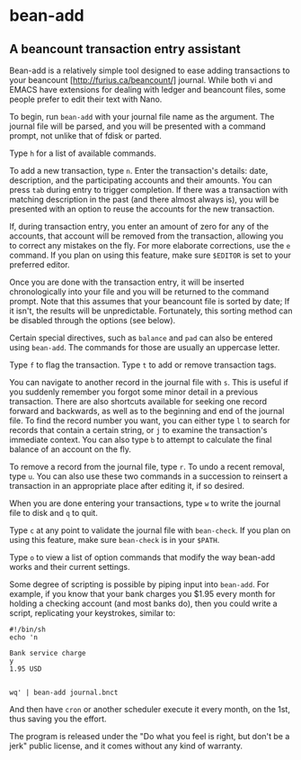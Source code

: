 # bean-add
## A beancount transaction entry assistant

Bean-add is a relatively simple tool designed to ease adding transactions to your beancount [http://furius.ca/beancount/] journal. While both vi and EMACS have extensions for dealing with ledger and beancount files, some people prefer to edit their text with Nano.

To begin, run `bean-add` with your journal file name as the argument. The journal file will be parsed, and you will be presented with a command prompt, not unlike that of fdisk or parted.

Type `h` for a list of available commands.

To add a new transaction, type `n`. Enter the transaction's details: date, description, and the participating accounts and their amounts. You can press `tab` during entry to trigger completion. If there was a transaction with matching description in the past (and there almost always is), you will be presented with an option to reuse the accounts for the new transaction.

If, during transaction entry, you enter an amount of zero for any of the accounts, that account will be removed from the transaction, allowing you to correct any mistakes on the fly. For more elaborate corrections, use the `e` command. If you plan on using this feature, make sure `$EDITOR` is set to your preferred editor.

Once you are done with the transaction entry, it will be inserted chronologically into your file and you will be returned to the command prompt. Note that this assumes that your beancount file is sorted by date; If it isn't, the results will be unpredictable. Fortunately, this sorting method can be disabled through the options (see below).

Certain special directives, such as `balance` and `pad` can also be entered using `bean-add`. The commands for those are usually an uppercase letter.

Type `f` to flag the transaction. Type `t` to add or remove transaction tags.

You can navigate to another record in the journal file with `s`. This is useful if you suddenly remember you forgot some minor detail in a previous transaction. There are also shortcuts available for seeking one record forward and backwards, as well as to the beginning and end of the journal file. To find the record number you want, you can either type `l` to search for records that contain a certain string, or `j` to examine the transaction's immediate context. You can also type `b` to attempt to calculate the final balance of an account on the fly.

To remove a record from the journal file, type `r`. To undo a recent removal, type `u`. You can also use these two commands in a succession to reinsert a transaction in an appropriate place after editing it, if so desired.

When you are done entering your transactions, type `w` to write the journal file to disk and `q` to quit.

Type `c` at any point to validate the journal file with `bean-check`. If you plan on using this feature, make sure `bean-check` is in your `$PATH`.

Type `o` to view a list of option commands that modify the way bean-add works and their current settings.

Some degree of scripting is possible by piping input into `bean-add`. For example, if you know that your bank charges you $1.95 every month for holding a checking account (and most banks do), then you could write a script, replicating your keystrokes, similar to:

```
#!/bin/sh
echo 'n

Bank service charge
y
1.95 USD


wq' | bean-add journal.bnct
```

And then have `cron` or another scheduler execute it every month, on the 1st, thus saving you the effort.

The program is released under the "Do what you feel is right, but don't be a jerk" public license, and it comes without any kind of warranty.
